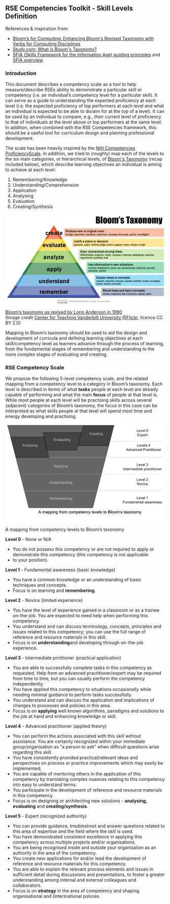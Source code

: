 ## RSE Competencies Toolkit - Skill Levels Definition

References & inspiration from:

* [Bloom’s for Computing: Enhancing Bloom's Revised Taxonomy with Verbs for Computing Disciplines](https://ccecc.acm.org/files/publications/Blooms-for-Computing-20230807.pdf)
* [Study.com: What is Bloom's Taxonomy?](https://study.com/learn/lesson/blooms-taxonomy-uses-levels-examples.html)
* [SFIA (Skills Framework for the Information Age) guiding principles](https://sfia-online.org/en/about-sfia/sfia-guiding-principles) and [SFIA overview](https://sfia-online.org/en/about-sfia/sfia-overview-for-new-users-211014.pdf)

### Introduction

This document describes a competency scale as a tool to help measure/describe RSEs ability to demonstrate a particular skill or competency (i.e. an individual’s competency level for a particular skill). It can serve as a guide to understanding the expected proficiency at each level (i.e. the expected proficiency of top performers at each level and what an individual is expected to be able to do/aim for at the top of a level). It can be used by an individual to compare, e.g., their current level of proficiency to that of individuals at the level above or top performers at the same level. In addition, when combined with the RSE Competencies framework, this should be a useful tool for curriculum design and planning professional development.

The scale has been heavily inspired by the [NIH Competencies ProficiencyScale](https://hr.nih.gov/working-nih/competencies/competencies-proficiency-scale).
In addition, we tried to (roughly) map each of the levels to the six main categories, or hierarchical levels,
of [Bloom's Taxonomy](https://en.wikipedia.org/wiki/Bloom's_taxonomy) (recap included below), which describe learning objectives
an individual is aiming to achieve at each level:

1. Remembering/Knowledge
2. Understanding/Comprehension
3. Application
4. Analysing
5. Evaluation
6. Creating/Synthesis

<img src="images/blooms-taxonomy.png" alt="Six categories of Bloom's taxomomy of learning objectives including: remembering, understanding,     application, analysing, evaluation, creating" style="width: 600px;"/>

[Bloom’s taxonomy as revised by Lorin Anderson in 1990](https://study.com/learn/lesson/blooms-taxonomy-uses-levels-examples.html)  \
(Image credit [Center for Teaching Vanderbilt University @Flickr](https://www.flickr.com/photos/vandycft/29428436431), licence CC BY 2.0)

Mapping to Bloom’s taxonomy should be used to aid the design and development of curricula and defining learning objectives at each skill/competency level as learners advance through the process of learning, from the fundamental stages of remembering and
understanding to the more complex stages of evaluating and creating.

### RSE Competency Scale

We propose the following 5-level competency scale, and the related mapping from a competency level to a category in Bloom’s taxonomy.
Each level is described in terms of what **tasks** people at each level are already capable of performing and what the main **focus**
of people at that level is. While most people at each level will be practising skills across several (adjacent) categories of Bloom’s taxonomy, the focus in this case can be interpreted as what skills people at that level will spend most time and energy developing and practising.

<img src="images/skill-levels.png" alt="5 skill levels mapped to six categories of Bloom's taxomomy, with skill level 1 mapped to remembering, level 2 to understanding, level 3 to applying, and level 4 and 5 jointly mapped to analysing, eveluation and creating" style="width: 600px;"/>

A mapping from competency levels to Bloom’s taxonomy

**Level 0** - None or N/A

* You do not possess this competency or are not required to apply or demonstrate this competency (this competency is not applicable
* to your position).

**Level 1** - Fundamental awareness (basic knowledge)

* You have a common knowledge or an understanding of basic techniques and concepts.
* Focus is on learning and **remembering**.

**Level 2** - Novice (limited experience)

* You have the level of experience gained in a classroom or as a trainee on-the-job. You are expected to need help when performing this competency.
* You understand and can discuss terminology, concepts, principles and issues related to this competency; you can use the full range of
reference and resource materials in this skill.
* Focus is on **understanding**and developing through on-the-job experience.

**Level 3** - Intermediate prctitioner (practical application)

* You are able to successfully complete tasks in this competency as requested. Help from an advanced practitioner/expert may be
required from time to time, but you can usually perform the competency independently.
* You have applied this competency to situations occasionally while needing minimal guidance to perform tasks successfully.
* You understand and can discuss the application and implications of changes to processes and policies in this area.
* Focus is on **applying** well known algorithms, paradigms and solutions to the job at hand and enhancing knowledge or skill.

**Level 4** - Advanced practitioner (applied theory)

* You can perform the actions associated with this skill without assistance. You are certainly recognized within your immediate group/organisation as "a person to ask" when difficult questions arise regarding this skill.
* You have consistently provided practical/relevant ideas and perspectives on process or practice improvements which may easily
be implemented;
* You are capable of mentoring others in the application of this competency by translating complex nuances relating to
this competency into easy to understand terms.
* You participate in the development of reference and resource materials in this competency.
* Focus is on designing or architecting new solutions  - **analysing, evaluating** and **creating/synthesis**.

**Level 5** - Expert (recognized authority)

* You can provide guidance, troubleshoot and answer questions related to this area of expertise and the field where the skill is used.
* You have demonstrated consistent excellence in applying this competency across multiple projects and/or organisations.
* You are being recognised inside and outside your organisation as an authority in the area of the competency.
* You create new applications for and/or lead the development of reference and resource materials for this competency.
* You are able to explain the relevant process elements and issues in sufficient detail during discussions and presentations,
to foster a greater understanding among internal and external colleagues and collaborators.
* Focus is on **strategy** in the area of competency and shaping organisational and (inter)national policies.
